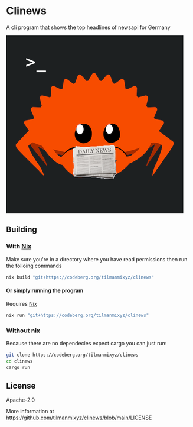 # Clinews

A cli program that shows the top headlines of newsapi for Germany

![Logo of clinews](logo.png)

## Building

### With [Nix](https://nixos.org)

Make sure you're in a directory where you have read permissions
then run the folloing commands

```sh
nix build "git+https://codeberg.org/tilmanmixyz/clinews"
```

#### Or simply running the program

Requires [Nix](https://nixos.org)

```sh
nix run "git+https://codeberg.org/tilmanmixyz/clinews"
```

### Without nix

Because there are no dependecies expect cargo you can just run:

```sh
git clone https://codeberg.org/tilmanmixyz/clinews
cd clinews
cargo run
```


## License

Apache-2.0

More information at <https://github.com/tilmanmixyz/clinews/blob/main/LICENSE>

